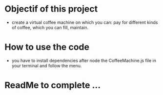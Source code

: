
# Objectif of this project

* create a virtual coffee machine on which you can: pay for different kinds of coffee, which you can fill, maintain.

# How to use the code

* you  have to install dependencies after node the CoffeeMachine.js file in your terminal and follow the menu.


# ReadMe to complete ...
